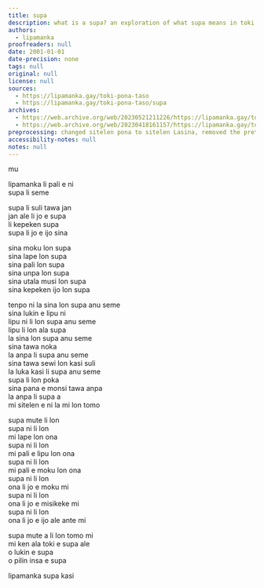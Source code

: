 ```yaml
---
title: supa
description: what is a supa? an exploration of what supa means in toki pona.
authors:
  - lipamanka
proofreaders: null
date: 2001-01-01
date-precision: none
tags: null
original: null
license: null
sources:
  - https://lipamanka.gay/toki-pona-taso
  - https://lipamanka.gay/toki-pona-taso/supa
archives:
  - https://web.archive.org/web/20230521211226/https://lipamanka.gay/toki-pona-taso
  - https://web.archive.org/web/20230418161157/https://lipamanka.gay/toki-pona-taso/supa
preprocessing: changed sitelen pona to sitelen Lasina, removed the pretty whitespace
accessibility-notes: null
notes: null
---
```


mu

lipamanka li pali e ni  
supa li seme

supa li suli tawa jan  
jan ale li jo e supa  
li kepeken supa  
supa li jo e ijo sina

sina moku lon supa  
sina lape lon supa  
sina pali lon supa  
sina unpa lon supa  
sina utala musi lon supa  
sina kepeken ijo lon supa

tenpo ni la sina lon supa anu seme  
sina lukin e lipu ni  
lipu ni li lon supa anu seme  
lipu li lon ala supa  
la sina lon supa anu seme  
sina tawa noka  
la anpa li supa anu seme  
sina tawa sewi lon kasi suli  
la luka kasi li supa anu seme  
supa li lon poka  
sina pana e monsi tawa anpa  
la anpa li supa a  
mi sitelen e ni la mi lon tomo

supa mute li lon  
supa ni li lon  
mi lape lon ona  
supa ni li lon  
mi pali e lipu lon ona  
supa ni li lon  
mi pali e moku lon ona  
supa ni li lon  
ona li jo e moku mi  
supa ni li lon  
ona li jo e misikeke mi  
supa ni li lon  
ona li jo e ijo ale ante mi

supa mute a li lon tomo mi  
mi ken ala toki e supa ale  
o lukin e supa  
o pilin insa e supa

lipamanka supa kasi
